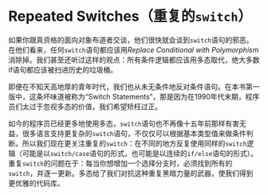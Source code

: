 # Repeated Switches（重复的`switch`）

如果你跟真资格的面向对象布道者交谈，他们很快就会谈到`switch`语句的邪恶。在他们看来，任何`switch`语句都应该用*Replace Conditional with Polymorphism*消除掉。我们甚至还听过这样的观点：所有条件逻辑都应该用多态取代，绝大多数if语句都应该被扫进历史的垃圾桶。

即便在不知天高地厚的青年时代，我们也从未无条件地反对条件语句。在本书第一版中，这条坏味道被称为“Switch Statements”，那是因为在1990年代末期，程序员们太过于忽视多态的价值，我们希望矫枉过正。

如今的程序员已经更多地使用多态，`switch`语句也不再像十五年前那样有害无益，很多语言支持更复杂的`switch`语句，不仅仅可以根据基本类型值来做条件判断。所以我们现在更关注重复的`switch`：在不同的地方反复使用同样的`switch`逻辑（可能是以`switch/case`语句的形式，也可能是以连续的`if/else`语句的形式）。重复`switch`的问题在于：每当你想增加一个选择分支时，必须找到所有的`switch`，并逐一更新。多态给了我们对抗这种重复黑暗力量的武器，使我们得到更优雅的代码库。
